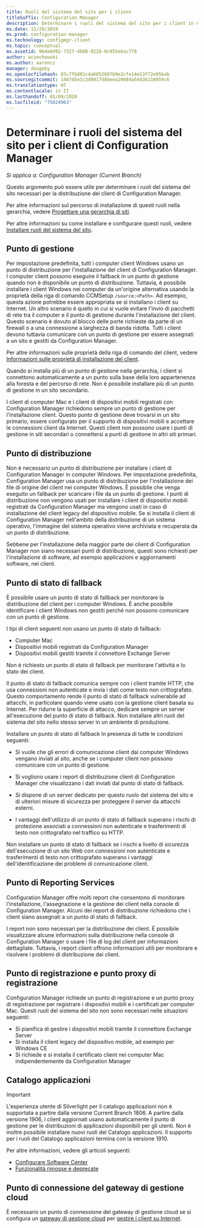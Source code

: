 ```yaml
---
title: Ruoli del sistema del sito per i client
titleSuffix: Configuration Manager
description: Determinare i ruoli del sistema del sito per i client in Configuration Manager.
ms.date: 11/29/2019
ms.prod: configuration-manager
ms.technology: configmgr-client
ms.topic: conceptual
ms.assetid: 984e8d92-7327-4b08-9228-0c955e6ac778
author: aczechowski
ms.author: aaroncz
manager: dougeby
ms.openlocfilehash: 83c7fb801c4a6052807b9e2cfe14e13f72e85bab
ms.sourcegitcommit: 148745e1c3d9817d8beea20684a54436210959c6
ms.translationtype: HT
ms.contentlocale: it-IT
ms.lasthandoff: 01/09/2020
ms.locfileid: "75824963"
---
```

# <a name="determine-the-site-system-roles-for-configuration-manager-clients"></a>Determinare i ruoli del sistema del sito per i client di Configuration Manager

*Si applica a: Configuration Manager (Current Branch)*

Questo argomento può essere utile per determinare i ruoli del sistema del sito necessari per la distribuzione dei client di Configuration Manager.

Per altre informazioni sul percorso di installazione di questi ruoli nella gerarchia, vedere [Progettare una gerarchia di siti](/sccm/core/plan-design/hierarchy/design-a-hierarchy-of-sites).  

Per altre informazioni su come installare e configurare questi ruoli, vedere [Installare ruoli del sistema del sito](/sccm/core/servers/deploy/configure/install-site-system-roles).  

## <a name="management-point"></a>Punto di gestione

Per impostazione predefinita, tutti i computer client Windows usano un punto di distribuzione per l'installazione del client di Configuration Manager. I computer client possono eseguire il fallback in un punto di gestione quando non è disponibile un punto di distribuzione. Tuttavia, è possibile installare i client Windows nei computer da un'origine alternativa usando la proprietà della riga di comando CCMSetup `/source:<Path>`. Ad esempio, questa azione potrebbe essere appropriata se si installano i client su Internet. Un altro scenario è quello in cui si vuole evitare l'invio di pacchetti di rete tra il computer e il punto di gestione durante l'installazione del client. Questo scenario è dovuto al blocco delle porte richieste da parte di un firewall o a una connessione a larghezza di banda ridotta. Tutti i client devono tuttavia comunicare con un punto di gestione per essere assegnati a un sito e gestiti da Configuration Manager.  

Per altre informazioni sulle proprietà della riga di comando del client, vedere [Informazioni sulle proprietà di installazione del client](/sccm/core/clients/deploy/about-client-installation-properties).  

Quando si installa più di un punto di gestione nella gerarchia, i client si connettono automaticamente a un punto sulla base della loro appartenenza alla foresta e del percorso di rete. Non è possibile installare più di un punto di gestione in un sito secondario.  

I client di computer Mac e i client di dispositivi mobili registrati con Configuration Manager richiedono sempre un punto di gestione per l'installazione client. Questo punto di gestione deve trovarsi in un sito primario, essere configurato per il supporto di dispositivi mobili e accettare le connessioni client da Internet. Questi client non possono usare i punti di gestione in siti secondari o connettersi a punti di gestione in altri siti primari.  

## <a name="distribution-point"></a>Punto di distribuzione

Non è necessario un punto di distribuzione per installare i client di Configuration Manager in computer Windows. Per impostazione predefinita, Configuration Manager usa un punto di distribuzione per l'installazione dei file di origine del client nei computer Windows. È possibile che venga eseguito un fallback per scaricare i file da un punto di gestione. I punti di distribuzione non vengono usati per installare i client di dispositivi mobili registrati da Configuration Manager ma vengono usati in caso di installazione del client legacy del dispositivo mobile. Se si installa il client di Configuration Manager nell'ambito della distribuzione di un sistema operativo, l'immagine del sistema operativo viene archiviata e recuperata da un punto di distribuzione.

Sebbene per l'installazione della maggior parte dei client di Configuration Manager non siano necessari punti di distribuzione, questi sono richiesti per l'installazione di software, ad esempio applicazioni e aggiornamenti software, nei client.  

## <a name="fallback-status-point"></a>Punto di stato di fallback

È possibile usare un punto di stato di fallback per monitorare la distribuzione del client per i computer Windows. È anche possibile identificare i client Windows non gestiti perché non possono comunicare con un punto di gestione.

I tipi di client seguenti non usano un punto di stato di fallback:

- Computer Mac
- Dispositivi mobili registrati da Configuration Manager
- Dispositivi mobili gestiti tramite il connettore Exchange Server

Non è richiesto un punto di stato di fallback per monitorare l'attività e lo stato dei client.  

Il punto di stato di fallback comunica sempre con i client tramite HTTP, che usa connessioni non autenticate e invia i dati come testo non crittografato. Questo comportamento rende il punto di stato di fallback vulnerabile ad attacchi, in particolare quando viene usato con la gestione client basata su Internet. Per ridurre la superficie di attacco, dedicare sempre un server all'esecuzione del punto di stato di fallback. Non installare altri ruoli del sistema del sito nello stesso server in un ambiente di produzione.  

Installare un punto di stato di fallback in presenza di tutte le condizioni seguenti:  

- Si vuole che gli errori di comunicazione client dai computer Windows vengano inviati al sito, anche se i computer client non possono comunicare con un punto di gestione.  

- Si vogliono usare i report di distribuzione client di Configuration Manager che visualizzano i dati inviati dal punto di stato di fallback.  

- Si dispone di un server dedicato per questo ruolo del sistema del sito e di ulteriori misure di sicurezza per proteggere il server da attacchi esterni.  

- I vantaggi dell'utilizzo di un punto di stato di fallback superano i rischi di protezione associati a connessioni non autenticate e trasferimenti di testo non crittografato nel traffico su HTTP.  

Non installare un punto di stato di fallback se i rischi a livello di sicurezza dell'esecuzione di un sito Web con connessioni non autenticate e trasferimenti di testo non crittografato superano i vantaggi dell'identificazione dei problemi di comunicazione client.  

## <a name="reporting-services-point"></a>Punto di Reporting Services

Configuration Manager offre molti report che consentono di monitorare l'installazione, l'assegnazione e la gestione dei client nella console di Configuration Manager. Alcuni dei report di distribuzione richiedono che i client siano assegnati a un punto di stato di fallback.  

I report non sono necessari per la distribuzione dei client. È possibile visualizzare alcune informazioni sulla distribuzione nella console di Configuration Manager o usare i file di log del client per informazioni dettagliate. Tuttavia, i report client offrono informazioni utili per monitorare e risolvere i problemi di distribuzione dei client.  

## <a name="enrollment-point-and-enrollment-proxy-point"></a>Punto di registrazione e punto proxy di registrazione

Configuration Manager richiede un punto di registrazione e un punto proxy di registrazione per registrare i dispositivi mobili e i certificati per computer Mac. Questi ruoli del sistema del sito non sono necessari nelle situazioni seguenti:

- Si pianifica di gestire i dispositivi mobili tramite il connettore Exchange Server
- Si installa il client legacy del dispositivo mobile, ad esempio per Windows CE
- Si richiede e si installa il certificato client nei computer Mac indipendentemente da Configuration Manager

## <a name="application-catalog"></a>Catalogo applicazioni

> [!Important]  
> L'esperienza utente di Silverlight per il catalogo applicazioni non è supportata a partire dalla versione Current Branch 1806. A partire dalla versione 1906, i client aggiornati usano automaticamente il punto di gestione per le distribuzioni di applicazioni disponibili per gli utenti. Non è inoltre possibile installare nuovi ruoli del Catalogo applicazioni. Il supporto per i ruoli del Catalogo applicazioni termina con la versione 1910.  
>
> Per altre informazioni, vedere gli articoli seguenti:
>
> - [Configurare Software Center](/sccm/apps/plan-design/plan-for-software-center#bkmk_userex)
> - [Funzionalità rimosse e deprecate](/sccm/core/plan-design/changes/deprecated/removed-and-deprecated-cmfeatures)  

## <a name="cloud-management-gateway-connector-point"></a>Punto di connessione del gateway di gestione cloud

È necessario un punto di connessione del gateway di gestione cloud se si configura un [gateway di gestione cloud](/sccm/core/clients/manage/setup-cloud-management-gateway) per [gestire i client su Internet](/sccm/core/clients/manage/manage-clients-internet).
